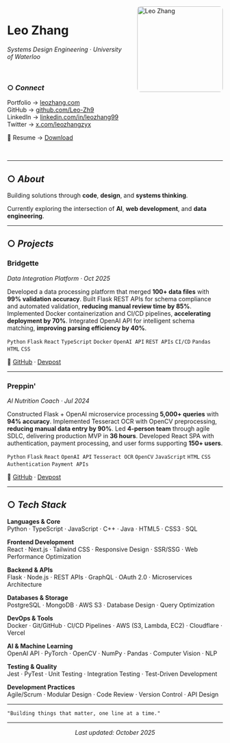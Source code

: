 <img align="right" width="200" style="margin-left: 20px; margin-bottom: 20px; border-radius: 8px;" src="https://leo-zhang-website.s3.us-east-1.amazonaws.com/beijing-picture.jpg" alt="Leo Zhang">

# Leo Zhang

*Systems Design Engineering · University of Waterloo*

<br>

### ○ *Connect*

Portfolio → [leozhang.com](https://leo-zhang.com)  
GitHub → [github.com/Leo-Zh9](https://github.com/Leo-Zh9)  
LinkedIn → [linkedin.com/in/leozhang99](https://linkedin.com/in/leozhang99)  
Twitter → [x.com/leozhangzyx](https://x.com/leozhangzyx)

📄 Resume → [Download](https://leo-zhang-website.s3.us-east-1.amazonaws.com/Resume+(1).pdf)

<br clear="right"/>

---

## ○ *About*

Building solutions through **code**, **design**, and **systems thinking**.

Currently exploring the intersection of **AI**, **web development**, and **data engineering**.

---

## ○ *Projects*

### Bridgette
*Data Integration Platform · Oct 2025*

Developed a data processing platform that merged **100+ data files** with **99% validation accuracy**. Built Flask REST APIs for schema compliance and automated validation, **reducing manual review time by 85%**. Implemented Docker containerization and CI/CD pipelines, **accelerating deployment by 70%**. Integrated OpenAI API for intelligent schema matching, **improving parsing efficiency by 40%**.

`Python` `Flask` `React` `TypeScript` `Docker` `OpenAI API` `REST APIs` `CI/CD` `Pandas` `HTML` `CSS`

🔗 [GitHub](https://github.com/Leo-Zh9/bridgette) · [Devpost](https://devpost.com/software/bridgette)

---

### Preppin'
*AI Nutrition Coach · Jul 2024*

Constructed Flask + OpenAI microservice processing **5,000+ queries** with **94% accuracy**. Implemented Tesseract OCR with OpenCV preprocessing, **reducing manual data entry by 90%**. Led **4-person team** through agile SDLC, delivering production MVP in **36 hours**. Developed React SPA with authentication, payment processing, and user forms supporting **150+ users**.

`Python` `Flask` `React` `OpenAI API` `Tesseract OCR` `OpenCV` `JavaScript` `HTML` `CSS` `Authentication` `Payment APIs`

🔗 [GitHub](https://github.com/austinjiann/Preppin) · [Devpost](https://devpost.com/software/preppin)

---

## ○ *Tech Stack*

**Languages & Core**  
Python · TypeScript · JavaScript · C++ · Java · HTML5 · CSS3 · SQL

**Frontend Development**  
React · Next.js · Tailwind CSS · Responsive Design · SSR/SSG · Web Performance Optimization

**Backend & APIs**  
Flask · Node.js · REST APIs · GraphQL · OAuth 2.0 · Microservices Architecture

**Databases & Storage**  
PostgreSQL · MongoDB · AWS S3 · Database Design · Query Optimization

**DevOps & Tools**  
Docker · Git/GitHub · CI/CD Pipelines · AWS (S3, Lambda, EC2) · Cloudflare · Vercel

**AI & Machine Learning**  
OpenAI API · PyTorch · OpenCV · NumPy · Pandas · Computer Vision · NLP

**Testing & Quality**  
Jest · PyTest · Unit Testing · Integration Testing · Test-Driven Development

**Development Practices**  
Agile/Scrum · Modular Design · Code Review · Version Control · API Design

---

```
"Building things that matter, one line at a time."
```

---

<div align="center">

*Last updated: October 2025*

</div>
